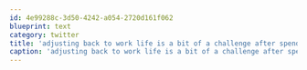 ```yaml
---
id: 4e99288c-3d50-4242-a054-2720d161f062
blueprint: text
category: twitter
title: 'adjusting back to work life is a bit of a challenge after spending 3 weeks in Central America'
caption: 'adjusting back to work life is a bit of a challenge after spending 3 weeks in Central America'
---
```


